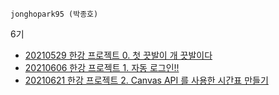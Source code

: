 `jonghopark95 (박종호)`

6기
- [20210529 한강 프로젝트 0. 첫 끗발이 개 끗발이다](https://jhpa.tistory.com/4)
- [20210606 한강 프로젝트 1. 자동 로그인!!](https://jhpa.tistory.com/5)
- [20210621 한강 프로젝트 2. Canvas API 를 사용한 시간표 만들기](https://jhpa.tistory.com/6)
